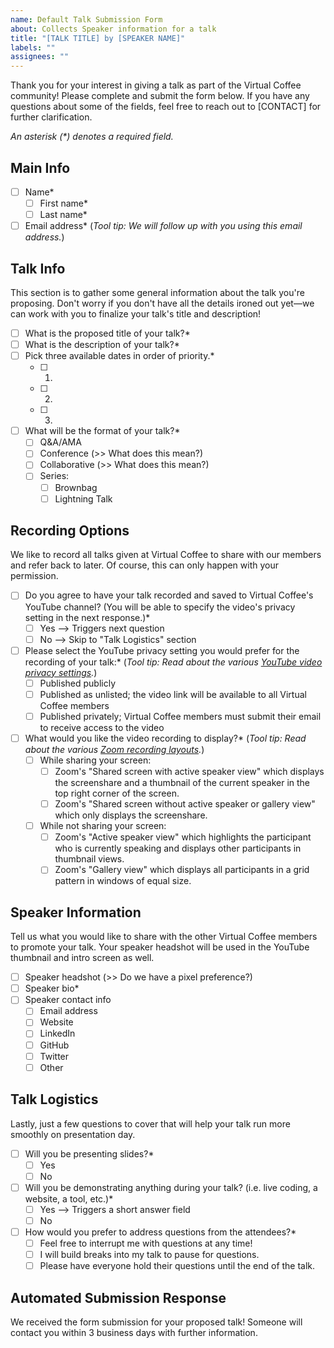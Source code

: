```yaml
---
name: Default Talk Submission Form
about: Collects Speaker information for a talk
title: "[TALK TITLE] by [SPEAKER NAME]"
labels: ""
assignees: ""
---
```


Thank you for your interest in giving a talk as part of the Virtual Coffee community! Please complete and submit the form below. If you have any questions about some of the fields, feel free to reach out to [CONTACT] for further clarification.

*An asterisk (\*) denotes a required field.*

## Main Info

- [ ] Name*
  - [ ] First name*
  - [ ] Last name*
- [ ] Email address\* (*Tool tip: We will follow up with you using this email address.*)

## Talk Info

This section is to gather some general information about the talk you're proposing. Don't worry if you don't have all the details ironed out yet—we can work with you to finalize your talk's title and description!

- [ ] What is the proposed title of your talk?*
- [ ] What is the description of your talk?*
- [ ] Pick three available dates in order of priority.*
  - [ ] 1.
  - [ ] 2.
  - [ ] 3.
- [ ] What will be the format of your talk?*
  - [ ] Q&A/AMA
  - [ ] Conference (>> What does this mean?)
  - [ ] Collaborative (>> What does this mean?)
  - [ ] Series:
    - [ ] Brownbag
    - [ ] Lightning Talk

## Recording Options

We like to record all talks given at Virtual Coffee to share with our members and refer back to later. Of course, this can only happen with your permission.

- [ ] Do you agree to have your talk recorded and saved to Virtual Coffee's YouTube channel? (You will be able to specify the video's privacy setting in the next response.)*
  - [ ] Yes --> Triggers next question
  - [ ] No --> Skip to "Talk Logistics" section

- [ ] Please select the YouTube privacy setting you would prefer for the recording of your talk:\* (*Tool tip: Read about the various [YouTube video privacy settings](https://support.google.com/youtube/answer/157177?hl=en#).*)
  - [ ] Published publicly
  - [ ] Published as unlisted; the video link will be available to all Virtual Coffee members
  - [ ] Published privately; Virtual Coffee members must submit their email to receive access to the video

- [ ] What would you like the video recording to display?\* (*Tool tip: Read about the various [Zoom recording layouts](https://support.zoom.us/hc/en-us/articles/360025561091-Recording-layouts#h_5c001397-33d6-47fb-bb40-1a3f68401581).*)
  - [ ] While sharing your screen:
    - [ ] Zoom's "Shared screen with active speaker view" which displays the screenshare and a thumbnail of the current speaker in the top right corner of the screen.
    - [ ] Zoom's "Shared screen without active speaker or gallery view" which only displays the screenshare.
  - [ ] While not sharing your screen:
    - [ ] Zoom's "Active speaker view" which highlights the participant who is currently speaking and displays other participants in thumbnail views.
    - [ ] Zoom's "Gallery view" which displays all participants in a grid pattern in windows of equal size.

## Speaker Information

Tell us what you would like to share with the other Virtual Coffee members to promote your talk. Your speaker headshot will be used in the YouTube thumbnail and intro screen as well.

- [ ] Speaker headshot (>> Do we have a pixel preference?)
- [ ] Speaker bio*
- [ ] Speaker contact info
  - [ ] Email address
  - [ ] Website
  - [ ] LinkedIn
  - [ ] GitHub
  - [ ] Twitter
  - [ ] Other

## Talk Logistics

Lastly, just a few questions to cover that will help your talk run more smoothly on presentation day.

- [ ] Will you be presenting slides?*
  - [ ] Yes
  - [ ] No

- [ ] Will you be demonstrating anything during your talk? (i.e. live coding, a website, a tool, etc.)*
  - [ ] Yes --> Triggers a short answer field
  - [ ] No

- [ ] How would you prefer to address questions from the attendees?*
  - [ ] Feel free to interrupt me with questions at any time!
  - [ ] I will build breaks into my talk to pause for questions.
  - [ ] Please have everyone hold their questions until the end of the talk.

## Automated Submission Response

We received the form submission for your proposed talk! Someone will contact you within 3 business days with further information.
